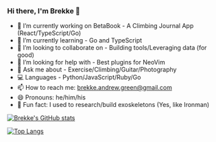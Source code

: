 ### Hi there, I'm Brekke 👋

- 🔭 I’m currently working on BetaBook - A Climbing Journal App (React/TypeScript/Go)
- 🌱 I’m currently learning - Go and TypeScript
- 🤝 I’m looking to collaborate on - Building tools/Leveraging data (for good)
- 🤔 I’m looking for help with - Best plugins for NeoVim 
- 💬 Ask me about - Exercise/Climbing/Guitar/Photography
- 💻 Languages - Python/JavaScript/Ruby/Go
- 📫 How to reach me: brekke.andrew.green@gmail.com
- 😄 Pronouns: he/him/his
- 🦾 Fun fact: I used to research/build exoskeletons (Yes, like Ironman)

[![Brekke's GitHub stats](https://github-readme-stats.vercel.app/api?username=Brekke-Green&theme=gotham&show_icons=true&rank_icon=github&count_private=true&hide=stars,issues,contribs)](https://github.com/Brekke-Green/github-readme-stats)

[![Top Langs](https://github-readme-stats.vercel.app/api/top-langs/?username=Brekke-Green&show_icons=true&theme=gotham&hide=tcl,html,css,powershell,scss,cmake,c,c%2B%2B,csharp,coffeescript,dart,makefile,swift&hide_progress=true)](https://github.com/Brekke-Green/github-readme-stats)

